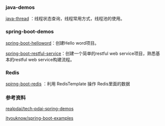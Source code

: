### java-demos

 [java-thread](java-thread) ：线程状态查询，线程常用方式，线程池的使用。



### spring-boot-demos

[spring-boot-helloword](./spring-boot-helloword)：创建Hello word项目。

[spring-boot-restful-service](./spring-boot-restful-service)：创建一个简单的restful web service项目，熟悉基本的restful web service构建流程。



### Redis

 [spirng-boot-redis](spirng-boot-redis) ：利用 RedisTemplate 操作 Redis里面的数据





### 参考资料

[realpdai/tech-pdai-spring-demos](https://github.com/realpdai/tech-pdai-spring-demos)

[ityouknow/spring-boot-examples](https://github.com/ityouknow/spring-boot-examples)

